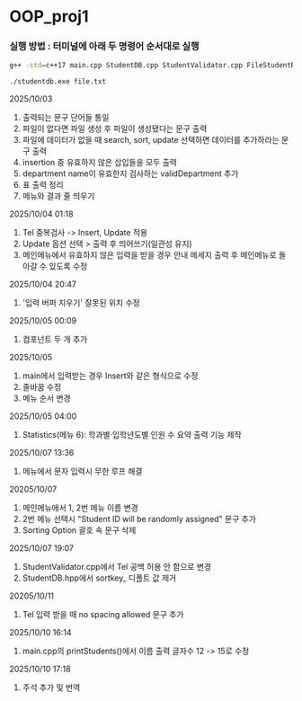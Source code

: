 # OOP_proj1

### 실행 방법 : 터미널에 아래 두 명령어 순서대로 실행 

```bash
g++ -std=c++17 main.cpp StudentDB.cpp StudentValidator.cpp FileStudentRepository.cpp -o studentdb.exe
```

```bash
./studentdb.exe file.txt
```

2025/10/03
1. 출력되는 문구 단어들 통일
2. 파일이 없다면 파일 생성 후 파일이 생성됐다는 문구 출력
3. 파일에 데이터가 없을 때 search, sort, update 선택하면 데이터를 추가하라는 문구 출력
4. insertion 중 유효하지 않은 삽입들을 모두 출력
5. department name이 유효한지 검사하는 validDepartment 추가
6. 표 출력 정리
7. 메뉴와 결과 줄 띄우기

2025/10/04 01:18
1. Tel 중복검사 -> Insert, Update 적용
2. Update 옵션 선택  > 출력 후 띄어쓰기(일관성 유지)
3. 메인메뉴에서 유효하지 않은 입력을 받을 경우 안내 메세지 출력 후 메인메뉴로 돌아갈 수 있도록 수정

2025/10/04 20:47
1. '입력 버퍼 지우기' 잘못된 위치 수정

2025/10/05 00:09 
1. 컴포넌트 두 개 추가
   
2025/10/05
1. main에서 입력받는 경우 Insert와 같은 형식으로 수정
2. 줄바꿈 수정
3. 메뉴 순서 변경

2025/10/05 04:00
1. Statistics(메뉴 6): 학과별·입학년도별 인원 수 요약 출력 기능 제작

2025/10/07 13:36
1. 메뉴에서 문자 입력시 무한 루프 해결

20205/10/07
1. 메인메뉴애서 1, 2번 메뉴 이름 변경
2. 2번 메뉴 선택시 "Student ID will be randomly assigned" 문구 추가
3. Sorting Option 괄호 속 문구 삭제

2025/10/07 19:07
1. StudentValidator.cpp에서 Tel 공백 허용 안 함으로 변경
2. StudentDB.hpp에서 sortkey_ 디폴트 값 제거

20205/10/11
1. Tel 입력 받을 때 no spacing allowed 문구 추가

2025/10/10 16:14
1. main.cpp의 printStudents()에서 이름 출력 글자수 12 -> 15로 수정

2025/10/10 17:18
1. 주석 추가 및 번역
